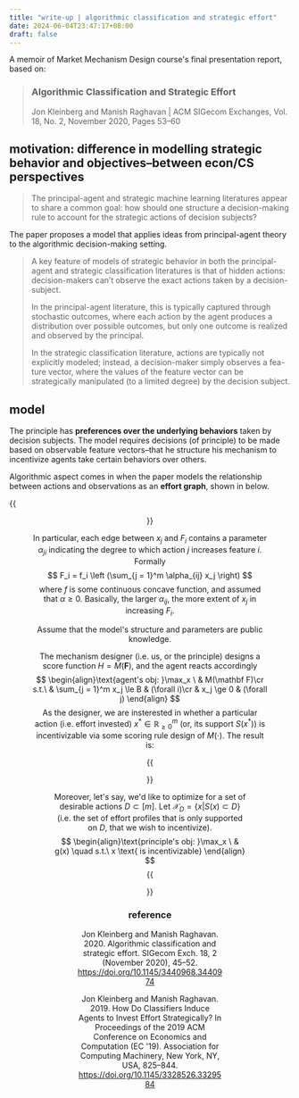 ```yaml
---
title: "write-up | algorithmic classification and strategic effort"
date: 2024-06-04T23:47:17+08:00
draft: false
---
```


A memoir of Market Mechanism Design course's final presentation report, based on:

> ### Algorithmic Classification and Strategic Effort
>
> Jon Kleinberg and Manish Raghavan | ACM SIGecom Exchanges, Vol. 18, No. 2, November 2020, Pages 53–60

## motivation: difference in modelling strategic behavior and objectives–between econ/CS perspectives

> The principal-agent and strategic machine learning literatures appear to share a common goal: how should one structure a decision-making rule to account for the strategic actions of decision subjects?

The paper proposes a model that applies ideas from principal-agent theory to the algorithmic decision-making setting.

> A key feature of models of strategic behavior in both the principal-agent and strategic classification literatures is that of hidden actions: decision-makers can’t observe the exact actions taken by a decision-subject. 
>
> In the principal-agent literature, this is typically captured through stochastic outcomes, where each action by the agent produces a distribution over possible outcomes, but only one outcome is realized and observed by the principal. 
>
> In the strategic classification literature, actions are typically not explicitly modeled; instead, a decision-maker simply observes a fea- ture vector, where the values of the feature vector can be strategically manipulated (to a limited degree) by the decision subject.

## model

The principle has **preferences over the underlying behaviors** taken by decision subjects. The model requires decisions (of principle) to be made based on observable feature vectors–that he structure his mechanism to incentivize agents take certain behaviors over others.

Algorithmic aspect comes in when the paper models the relationship between actions and observations as an **effort graph**, shown in below.

{{<figure align="center" src="/who_do_we_blame/effort_graph.jpeg" caption="effort variables $x_1, \ldots, x_m$, which are the $m$ actions the agent can take. features $F_1, \ldots, F_n$ is the $n$-dimensional feature vector the decision maker actually observes.">}} 

In particular, each edge between $x_j$ and $F_i$ contains a parameter $\alpha_{ji}$ indicating the degree to which action $j$ increases feature $i$. Formally
$$
F_i = f_i \left (\sum_{j = 1}^m \alpha_{ij} x_j \right)
$$
where $f$ is some continuous concave function, and assumed that $\alpha \ge 0$. Basically, the larger $\alpha_{ij}$, the more extent of $x_j$ in increasing $F_i$.

Assume that the model's structure and parameters are public knowledge.

The mechanism designer (i.e. us, or the principle) designs a score function $H = M(\mathbf  F)$, and the agent reacts accordingly
$$
\begin{align}\text{agent's obj: }\max_x \ & M(\mathbf F)\cr
s.t.\ & \sum_{j = 1}^m x_j \le B  & (\forall i)\cr
& x_j \ge 0 & (\forall j)
\end{align}
$$
As the designer, we are insterested in whether a particular action (i.e. effort invested) $x^*\in \mathbb R_{\ge 0}^m$ (or, its support $S(x^*)$) is incentivizable via some scoring rule design of $M(\cdot)$. The result is:

{{<figure align="center" src="/who_do_we_blame/linear_incentives.jpeg" caption="linear mechanisms are optimal in the following sense: whenever a 'reasonable' mechanism can incentivize a particular behavior, there is a linear mechanism that can do so as well.">}}

Moreover, let's say, we'd like to optimize for a set of desirable actions $D\subset [m]$. Let $\mathcal X_D  = \{x | S(x) \subset D\}$ (i.e. the set of effort profiles that is only supported on $D$, that we wish to incentivize).
$$
\begin{align}\text{principle's obj: }\max_x \ & g(x) 
\quad
s.t.\ x \text{ is incentivizable}
\end{align}
$$
{{<figure align="center" src="/who_do_we_blame/linear_incentives_1.jpeg" caption="it can be hard to incentivize a complex set of behaviors while also optimizing other objectives.">}}

### reference

Jon Kleinberg and Manish Raghavan. 2020. Algorithmic classification and strategic effort. SIGecom Exch. 18, 2 (November 2020), 45–52. https://doi.org/10.1145/3440968.3440974

Jon Kleinberg and Manish Raghavan. 2019. How Do Classifiers Induce Agents to Invest Effort Strategically? In Proceedings of the 2019 ACM Conference on Economics and Computation (EC '19). Association for Computing Machinery, New York, NY, USA, 825–844. https://doi.org/10.1145/3328526.3329584
